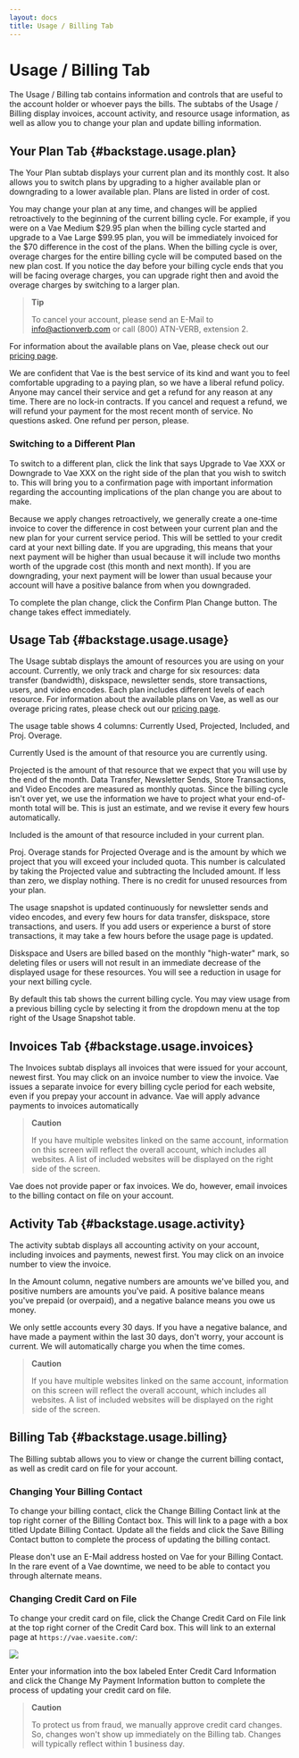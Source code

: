 ```yaml
---
layout: docs
title: Usage / Billing Tab
---
```


# Usage / Billing Tab

The Usage / Billing tab contains information and controls that are
useful to the account holder or whoever pays the bills. The subtabs of
the Usage / Billing display invoices, account activity, and resource
usage information, as well as allow you to change your plan and update
billing information.

## Your Plan Tab {#backstage.usage.plan}

The Your Plan subtab displays your current plan and its monthly cost. It
also allows you to switch plans by upgrading to a higher available plan
or downgrading to a lower available plan. Plans are listed in order of
cost.

You may change your plan at any time, and changes will be applied
retroactively to the beginning of the current billing cycle. For
example, if you were on a Vae Medium \$29.95 plan when the billing cycle
started and upgrade to a Vae Large \$99.95 plan, you will be immediately
invoiced for the \$70 difference in the cost of the plans. When the
billing cycle is over, overage charges for the entire billing cycle will
be computed based on the new plan cost. If you notice the day before
your billing cycle ends that you will be facing overage charges, you can
upgrade right then and avoid the overage charges by switching to a
larger plan.

> **Tip**
>
> To cancel your account, please send an E-Mail to info@actionverb.com
> or call (800) ATN-VERB, extension 2.

For information about the available plans on Vae, please check out our
[pricing page](http://vaeplatform.com/pricing).

We are confident that Vae is the best service of its kind and want you
to feel comfortable upgrading to a paying plan, so we have a liberal
refund policy. Anyone may cancel their service and get a refund for any
reason at any time. There are no lock-in contracts. If you cancel and
request a refund, we will refund your payment for the most recent month
of service. No questions asked. One refund per person, please.

### Switching to a Different Plan

To switch to a different plan, click the link that says Upgrade to Vae
XXX or Downgrade to Vae XXX on the right side of the plan that you wish
to switch to. This will bring you to a confirmation page with important
information regarding the accounting implications of the plan change you
are about to make.

Because we apply changes retroactively, we generally create a one-time
invoice to cover the difference in cost between your current plan and
the new plan for your current service period. This will be settled to
your credit card at your next billing date. If you are upgrading, this
means that your next payment will be higher than usual because it will
include two months worth of the upgrade cost (this month and next
month). If you are downgrading, your next payment will be lower than
usual because your account will have a positive balance from when you
downgraded.

To complete the plan change, click the Confirm Plan Change button. The
change takes effect immediately.

## Usage Tab {#backstage.usage.usage}

The Usage subtab displays the amount of resources you are using on your
account. Currently, we only track and charge for six resources: data
transfer (bandwidth), diskspace, newsletter sends, store transactions,
users, and video encodes. Each plan includes different levels of each
resource. For information about the available plans on Vae, as well as
our overage pricing rates, please check out our [pricing
page](http://vaeplatform.com/pricing).

The usage table shows 4 columns: Currently Used, Projected, Included,
and Proj. Overage.

Currently Used is the amount of that resource you are currently using.

Projected is the amount of that resource that we expect that you will
use by the end of the month. Data Transfer, Newsletter Sends, Store
Transactions, and Video Encodes are measured as monthly quotas. Since
the billing cycle isn't over yet, we use the information we have to
project what your end-of-month total will be. This is just an estimate,
and we revise it every few hours automatically.

Included is the amount of that resource included in your current plan.

Proj. Overage stands for Projected Overage and is the amount by which we
project that you will exceed your included quota. This number is
calculated by taking the Projected value and subtracting the Included
amount. If less than zero, we display nothing. There is no credit for
unused resources from your plan.

The usage snapshot is updated continuously for newsletter sends and
video encodes, and every few hours for data transfer, diskspace, store
transactions, and users. If you add users or experience a burst of store
transactions, it may take a few hours before the usage page is updated.

Diskspace and Users are billed based on the monthly "high-water" mark,
so deleting files or users will not result in an immediate decrease of
the displayed usage for these resources. You will see a reduction in
usage for your next billing cycle.

By default this tab shows the current billing cycle. You may view usage
from a previous billing cycle by selecting it from the dropdown menu at
the top right of the Usage Snapshot table.

## Invoices Tab {#backstage.usage.invoices}

The Invoices subtab displays all invoices that were issued for your
account, newest first. You may click on an invoice number to view the
invoice. Vae issues a separate invoice for every billing cycle period
for each website, even if you prepay your account in advance. Vae will
apply advance payments to invoices automatically

> **Caution**
>
> If you have multiple websites linked on the same account, information
> on this screen will reflect the overall account, which includes all
> websites. A list of included websites will be displayed on the right
> side of the screen.

Vae does not provide paper or fax invoices. We do, however, email
invoices to the billing contact on file on your account.

## Activity Tab {#backstage.usage.activity}

The activity subtab displays all accounting activity on your account,
including invoices and payments, newest first. You may click on an
invoice number to view the invoice.

In the Amount column, negative numbers are amounts we've billed you, and
positive numbers are amounts you've paid. A positive balance means
you've prepaid (or overpaid), and a negative balance means you owe us
money.

We only settle accounts every 30 days. If you have a negative balance,
and have made a payment within the last 30 days, don't worry, your
account is current. We will automatically charge you when the time
comes.

> **Caution**
>
> If you have multiple websites linked on the same account, information
> on this screen will reflect the overall account, which includes all
> websites. A list of included websites will be displayed on the right
> side of the screen.

## Billing Tab {#backstage.usage.billing}

The Billing subtab allows you to view or change the current billing
contact, as well as credit card on file for your account.

### Changing Your Billing Contact

To change your billing contact, click the Change Billing Contact link at
the top right corner of the Billing Contact box. This will link to a
page with a box titled Update Billing Contact. Update all the fields and
click the Save Billing Contact button to complete the process of
updating the billing contact.

Please don't use an E-Mail address hosted on Vae for your Billing
Contact. In the rare event of a Vae downtime, we need to be able to
contact you through alternate means.

### Changing Credit Card on File

To change your credit card on file, click the Change Credit Card on File
link at the top right corner of the Credit Card box. This will link to
an external page at `https://vae.vaesite.com/`:

![](/images/screenshots/content_management/billing_add_card.png)

Enter your information into the box labeled Enter Credit Card
Information and click the Change My Payment Information button to
complete the process of updating your credit card on file.

> **Caution**
>
> To protect us from fraud, we manually approve credit card changes. So,
> changes won't show up immediately on the Billing tab. Changes will
> typically reflect within 1 business day.
